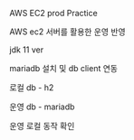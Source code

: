 AWS EC2 prod Practice

AWS ec2 서버를 활용한 운영 반영

jdk 11 ver

mariadb 설치 및 db client 연동

로컬 db - h2

운영 db - mariadb

운영 로컬 동작 확인
